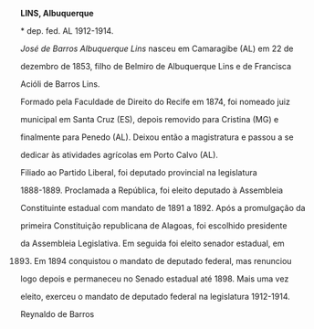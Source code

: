 **LINS, Albuquerque**



\* dep. fed. AL 1912-1914.



*José de Barros Albuquerque Lins* nasceu em Camaragibe (AL) em 22 de

dezembro de 1853, filho de Belmiro de Albuquerque Lins e de Francisca

Acióli de Barros Lins.



Formado pela Faculdade de Direito do Recife em 1874, foi nomeado juiz

municipal em Santa Cruz (ES), depois removido para Cristina (MG) e

finalmente para Penedo (AL). Deixou então a magistratura e passou a se

dedicar às atividades agrícolas em Porto Calvo (AL).



Filiado ao Partido Liberal, foi deputado provincial na legislatura

1888-1889. Proclamada a República, foi eleito deputado à Assembleia

Constituinte estadual com mandato de 1891 a 1892. Após a promulgação da

primeira Constituição republicana de Alagoas, foi escolhido presidente

da Assembleia Legislativa. Em seguida foi eleito senador estadual, em

1893. Em 1894 conquistou o mandato de deputado federal, mas renunciou

logo depois e permaneceu no Senado estadual até 1898. Mais uma vez

eleito, exerceu o mandato de deputado federal na legislatura 1912-1914.



Reynaldo de Barros




